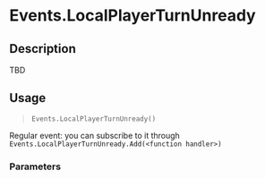 # Events.LocalPlayerTurnUnready
## Description
TBD

## Usage
> `Events.LocalPlayerTurnUnready()`

Regular event: you can subscribe to it through `Events.LocalPlayerTurnUnready.Add(<function handler>)`

### Parameters
